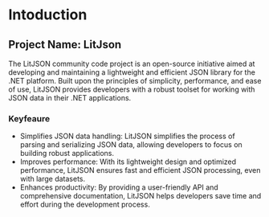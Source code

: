 # Intoduction
## Project Name: LitJson
The LitJSON community code project is an open-source initiative aimed at developing and maintaining a lightweight and efficient JSON library for the .NET platform. Built upon the principles of simplicity, performance, and ease of use, LitJSON provides developers with a robust toolset for working with JSON data in their .NET applications.
### Keyfeaure
* Simplifies JSON data handling: LitJSON simplifies the process of parsing and serializing JSON data, allowing developers to focus on building robust applications.
* Improves performance: With its lightweight design and optimized performance, LitJSON ensures fast and efficient JSON processing, even with large datasets.
* Enhances productivity: By providing a user-friendly API and comprehensive documentation, LitJSON helps developers save time and effort during the development process.
